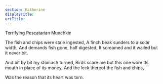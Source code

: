 ```yaml
---
section: Katherine
displayTitle:
uriTitle:
---
```


Terrifying Pescatarian Munchkin

The fish and chips were stale ingested,
A finch beak sunders to a solar width,
And demands fish gone, half digested,
It screamed and it wailed but it never bit.

And bit by bit my stomach turned,
Birds scare me but this one wore
Its mouth in place of its money,
And the leck thereof the fish and chips,

Was the reason that its heart was torn.